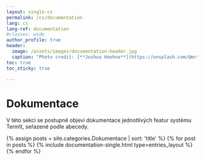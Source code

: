 ```yaml
---
layout: single-cs
permalink: /cs/documentation
lang: cs
lang-ref: documentation
#classes: wide
author_profile: true
header:
  image: /assets/images/documentation-header.jpg
  caption: "Photo credit: [**Joshua Hoehne**](https://unsplash.com/@mrthetrain?utm_source=unsplash&utm_medium=referral&utm_content=creditCopyText) on [**Unsplash**](http://unsplash.com/)"
toc: true
toc_sticky: true

---
```

# Dokumentace

V této sekci se postupně objeví dokumentace jednotlivých featur systému TermIt, seřazené podle abecedy.
<!-- filter only posts with category 'Documentation' and sort alphabeticaly by title-->

{% assign posts = site.categories.Dokumentace | sort: 'title' %}
{% for post in posts %}
  {% include documentation-single.html type=entries_layout %}
{% endfor %}
